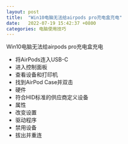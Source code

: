 ```yaml
---
layout: post
title:  "Win10电脑无法给airpods pro充电盒充电"
date:   2022-07-19 15:42:37 +0800
categories: 电脑使用技巧
---
```

Win10电脑无法给airpods pro充电盒充电

- 将AirPods连入USB-C
- 进入控制面板
- 查看设备和打印机
- 找到AirPod Case并双击
- 硬件
- 符合HID标准的供应商定义设备
- 属性
- 改变设置
- 驱动程序
- 禁用设备
- 拔出并重连
